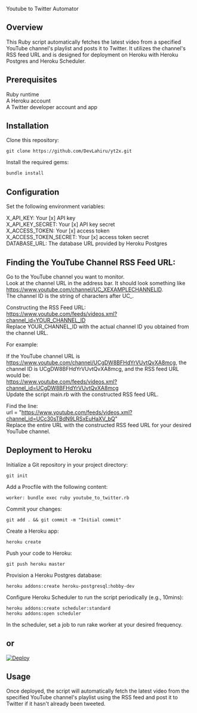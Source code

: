 Youtube to Twitter Automator
## Overview

This Ruby script automatically fetches the latest video from a specified YouTube channel's playlist and posts it to Twitter. It utilizes the channel's RSS feed URL and is designed for deployment on Heroku with Heroku Postgres and Heroku Scheduler.

## Prerequisites

Ruby runtime  
A Heroku account  
A Twitter developer account and app  
## Installation

Clone this repository:  
```
git clone https://github.com/DevLahiru/yt2x.git  
```
Install the required gems:  
```ruby
bundle install
```

## Configuration

Set the following environment variables:

X_API_KEY: Your [x] API key  
X_API_KEY_SECRET: Your [x] API key secret  
X_ACCESS_TOKEN: Your [x] access token  
X_ACCESS_TOKEN_SECRET: Your [x] access token secret  
DATABASE_URL: The database URL provided by Heroku Postgres  
## Finding the YouTube Channel RSS Feed URL:

Go to the YouTube channel you want to monitor.  
Look at the channel URL in the address bar. It should look something like https://www.youtube.com/channel/UC_XEXAMPLECHANNELID.  
The channel ID is the string of characters after UC_.  

Constructing the RSS Feed URL:  
https://www.youtube.com/feeds/videos.xml?channel_id=YOUR_CHANNEL_ID  
Replace YOUR_CHANNEL_ID with the actual channel ID you obtained from the channel URL.  

For example:  

If the YouTube channel URL is https://www.youtube.com/channel/UCgDW8BFHdYrVUvtQvXA8mcg, the channel ID is UCgDW8BFHdYrVUvtQvXA8mcg, and the RSS feed URL would be:  
https://www.youtube.com/feeds/videos.xml?channel_id=UCgDW8BFHdYrVUvtQvXA8mcg  
Update the script main.rb with the constructed RSS feed URL.

Find the line:  
url = "https://www.youtube.com/feeds/videos.xml?channel_id=UCc30sTBdN9LRSxEuHaXV_bQ"  
Replace the entire URL with the constructed RSS feed URL for your desired YouTube channel.

## Deployment to Heroku

Initialize a Git repository in your project directory:
```
git init
```
Add a Procfile with the following content:
```
worker: bundle exec ruby youtube_to_twitter.rb
```
Commit your changes:  
```
git add . && git commit -m "Initial commit"
```

Create a Heroku app:
```
heroku create
```
Push your code to Heroku:
```
git push heroku master
```
Provision a Heroku Postgres database:
```
heroku addons:create heroku-postgresql:hobby-dev
```
Configure Heroku Scheduler to run the script periodically (e.g., 10mins):
```
heroku addons:create scheduler:standard
heroku addons:open scheduler
```
In the scheduler, set a job to run rake worker at your desired frequency.

## or

<a href="https://heroku.com/deploy?template_url=https://github.com/DevLahiru/yt2x/blob/master/app.json">
  <img src="https://www.herokucdn.com/deploy/button.svg" alt="Deploy">
</a>

## Usage

Once deployed, the script will automatically fetch the latest video from the specified YouTube channel's playlist using the RSS feed and post it to Twitter if it hasn't already been tweeted.
